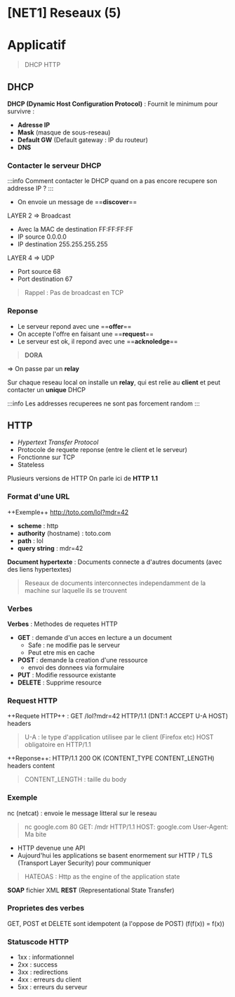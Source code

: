 [NET1] Reseaux (5)
===

# Applicatif

> DHCP
> HTTP

## DHCP

**DHCP (Dynamic Host Configuration Protocol)** : Fournit le minimum pour survivre : 
- **Adresse IP** 
- **Mask** (masque de sous-reseau)
- **Default GW** (Default gateway : IP du routeur)
- **DNS**

### Contacter le serveur DHCP

:::info
Comment contacter le DHCP quand on a pas encore recupere son addresse IP ?
:::

- On envoie un message de ==**discover**==

LAYER 2 $\Rightarrow$ Broadcast 
- Avec la MAC de destination FF:FF:FF:FF 
- IP source 0.0.0.0
- IP destination 255.255.255.255

LAYER 4 $\Rightarrow$ UDP
- Port source 68
- Port destination 67
> Rappel : Pas de broadcast en TCP

### Reponse

- Le serveur repond avec une ==**offer**==
- On accepte l'offre en faisant une ==**request**==
- Le serveur est ok, il repond avec une ==**acknoledge**==

> **DORA**

$\Rightarrow$ On passe par un **relay**

Sur chaque reseau local on installe un **relay**, qui est relie au **client** et peut contacter un **unique** DHCP

:::info
Les addresses recuperees ne sont pas forcement random
:::

## HTTP

- *Hypertext Transfer Protocol*
- Protocole de requete reponse (entre le client et le serveur)
- Fonctionne sur TCP
- Stateless

Plusieurs versions de HTTP
On parle ici de **HTTP 1.1**

### Format d'une URL
++Exemple++
http://toto.com/lol?mdr=42
- **scheme** : http
- **authority** (hostname) : toto.com
- **path** : lol
- **query string** : mdr=42

**Document hypertexte** : Documents connecte a d'autres documents (avec des liens hypertextes)
> Reseaux de documents interconnectes independamment de la machine sur laquelle ils se trouvent

### Verbes

**Verbes** : Methodes de requetes HTTP

- **GET** : demande d'un acces en lecture a un document
	- Safe : ne modifie pas le serveur
	- Peut etre mis en cache
- **POST** : demande la creation d'une ressource
	- envoi des donnees via formulaire
- **PUT** : Modifie ressource existante
- **DELETE** : Supprime resource

### Request HTTP

++Requete HTTP++ : 
GET /lol?mdr=42 HTTP/1.1
(DNT:1
ACCEPT
U-A
HOST) headers

> U-A : le type d'application utilisee par le client (Firefox etc)
> HOST obligatoire en HTTP/1.1

++Reponse++:
HTTP/1.1 200 OK
(CONTENT_TYPE
CONTENT_LENGTH) headers
content

> CONTENT_LENGTH : taille du body

### Exemple

nc (netcat) : envoie le message litteral sur le reseau
> nc google.com 80
> GET: /mdr HTTP/1.1
> HOST: google.com
> User-Agent: Ma bite

- HTTP devenue une API
- Aujourd'hui les applications se basent enormement sur HTTP / TLS (Transport Layer Security) pour communiquer

> HATEOAS : Http as the engine of the application state

**SOAP** fichier XML
**REST** (Representational State Transfer)

### Proprietes des verbes

GET, POST et DELETE sont idempotent (a l'oppose de POST) (f(f(x)) = f(x))

### Statuscode HTTP

- 1xx : informationnel
- 2xx : success
- 3xx : redirections
- 4xx : erreurs du client
- 5xx : erreurs du serveur